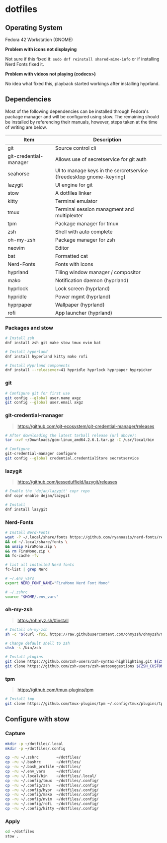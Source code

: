 # dotfiles

## Operating System

Fedora 42 Workstation (GNOME)

**Problem with icons not displaying**

Not sure if this fixed it: `sudo dnf reinstall shared-mime-info` or if installing Nerd Fonts fixed it.

**Problem with videos not playing (codecs>)**

No idea what fixed this, playback started workings after installing hyprland.

## Dependencies

Most of the following dependencies can be installed through Fedora's package manager and will be configured using stow.
The remaining should be installed by referencing their manuals, however, steps taken at the time of writing are below.

Item        | Description
---         | ---
git         | Source control cli
git-credential-manager | Allows use of secretservice for git auth
seahorse    | UI to manage keys in the sercretservice (freedesktop gnome-keyring)
lazygit     | UI engine for git
stow        | A dotfiles linker
kitty       | Terminal emulator
tmux        | Terminal session managment and multiplexter
tpm         | Package manager for tmux
zsh         | Shell with auto complete
oh-my-zsh   | Package manager for zsh
neovim      | Editor
bat         | Formatted cat
Nerd-Fonts  | Fonts with icons
hyprland    | Tiling window manager / compositor
mako        | Notification daemon (hyprland)
hyprlock    | Lock screen (hyprland)
hypridle    | Power mgmt (hyprland)
hyprpaper   | Wallpaper (hyprland)
rofi        | App launcher (hyprland)

### Packages and stow

``` bash
# Install zsh
dnf install zsh git make stow tmux nvim bat

# Install hyperland
dnf install hyperland kitty mako rofi

# Install Hyprland components
dnf install --releasever=41 hypridle hyprlock hyprpaper hyprpicker
```

### git

``` bash
# Configure git for first use
git config --global user.name axgz
git config --global user.email axgz
```

### git-credential-manager

> https://github.com/git-ecosystem/git-credential-manager/releases

``` bash
# After downloading the latest tarball release (url above):
tar -xvf ~/Downloads/gcm-linux_amd64.2.6.1.tar.gz -C /usr/local/bin

# Configure
git-credential-manager configure
git config --global credential.credentialStore secretservice
```

### lazygit

> https://github.com/jesseduffield/lazygit/releases

``` bash
# Enable the 'dejan/lazygit' copr repo
dnf copr enable dejan/lazygit

# Install
dnf install lazygit
```

### Nerd-Fonts

``` bash
# Install Nerd-Fonts
wget -P ~/.local/share/fonts https://github.com/ryanoasis/nerd-fonts/releases/download/v3.0.2/FiraMono.zip \
&& cd ~/.local/share/fonts \
&& unzip FiraMono.zip \
&& rm FiraMono.zip \
&& fc-cache -fv

# list all installed Nerd fonts
fc-list | grep Nerd

# ~/.env_vars
export NERD_FONT_NAME="FiraMono Nerd Font Mono"

# ~/.zshrc
source "$HOME/.env_vars"
```

### oh-my-zsh

> https://ohmyz.sh/#install

``` bash
# Install oh-my-zsh
sh -c "$(curl -fsSL https://raw.githubusercontent.com/ohmyzsh/ohmyzsh/master/tools/install.sh)"

# Change default shell to zsh
chsh -s /bin/zsh

# Install plugins
git clone https://github.com/zsh-users/zsh-syntax-highlighting.git ${ZSH_CUSTOM:-~/.oh-my-zsh/custom}/plugins/zsh-syntax-highlighting
git clone https://github.com/zsh-users/zsh-autosuggestions ${ZSH_CUSTOM:-~/.oh-my-zsh/custom}/plugins/zsh-autosuggestions
```

### tpm

> https://github.com/tmux-plugins/tpm

``` bash
# Install tmp
git clone https://github.com/tmux-plugins/tpm ~/.config/tmux/plugins/tpm
```

## Configure with stow

### Capture

``` bash
mkdir -p ~/dotfiles/.local
mkdir -p ~/dotfiles/.config

cp -ru ~/.zshrc        ~/dotfiles/
cp -ru ~/.bashrc       ~/dotfiles/
cp -ru ~/.bash_profile ~/dotfiles/
cp -ru ~/.env_vars     ~/dotfiles/
cp -ru ~/.local/bin    ~/dotfiles/.local/
cp -ru ~/.config/tmux  ~/dotfiles/.config/
cp -ru ~/.config/zsh   ~/dotfiles/.config/
cp -ru ~/.config/hypr  ~/dotfiles/.config/
cp -ru ~/.config/mako  ~/dotfiles/.config/
cp -ru ~/.config/nvim  ~/dotfiles/.config/
cp -ru ~/.config/rofi  ~/dotfiles/.config/
cp -ru ~/.config/kitty ~/dotfiles/.config/
```

### Apply

``` bash
cd ~/dotfiles
stow .
```




